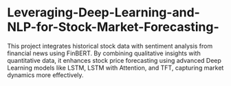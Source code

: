 # Leveraging-Deep-Learning-and-NLP-for-Stock-Market-Forecasting-
This project integrates historical stock data with sentiment analysis from financial news using FinBERT. By combining qualitative insights with quantitative data, it enhances stock price forecasting using advanced Deep Learning models like LSTM, LSTM with Attention, and TFT, capturing market dynamics more effectively.
